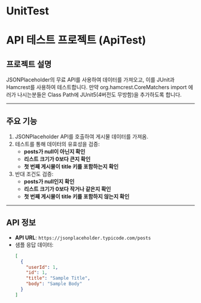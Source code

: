 # UnitTest

# API 테스트 프로젝트 (ApiTest)

## 프로젝트 설명
JSONPlaceholder의 무료 API를 사용하여 데이터를 가져오고, 이를 JUnit과 Hamcrest를 사용하여 테스트합니다.
만약 org.hamcrest.CoreMatchers import 에러가 나시는분들은 Class Path에 JUnit5(4버전도 무방함)을 추가하도록 합니다.

---

## 주요 기능
1. JSONPlaceholder API를 호출하여 게시물 데이터를 가져옴.
2. 테스트를 통해 데이터의 유효성을 검증:
   - **posts가 null이 아닌지 확인**
   - **리스트 크기가 0보다 큰지 확인**
   - **첫 번째 게시물이 title 키를 포함하는지 확인**
3. 반대 조건도 검증:
   - **posts가 null인지 확인**
   - **리스트 크기가 0보다 작거나 같은지 확인**
   - **첫 번째 게시물이 title 키를 포함하지 않는지 확인**

---

## API 정보
- **API URL**: `https://jsonplaceholder.typicode.com/posts`
- 샘플 응답 데이터:
  ```json
  [
    {
      "userId": 1,
      "id": 1,
      "title": "Sample Title",
      "body": "Sample Body"
    }
  ]
